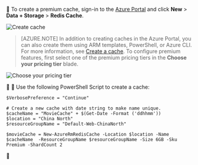 
To create a premium cache, sign-in to the [Azure Portal](https://portal.azure.com) and click **New** > **Data + Storage** > **Redis Cache**.

![Create cache](./media/redis-cache-premium-create/redis-cache-new-cache-menu.png)

>[AZURE.NOTE] In addition to creating caches in the Azure Portal, you can also create them using ARM templates, PowerShell, or Azure CLI. For more information, see [Create a cache](/documentation/articles/cache-dotnet-how-to-use-azure-redis-cache/#create-a-cache).
To configure premium features, first select one of the premium pricing tiers in the **Choose your pricing tier** blade.

![Choose your pricing tier](./media/redis-cache-premium-create/redis-cache-premium-pricing-tier.png)





Use the following PowerShell Script to create a cache:

	$VerbosePreference = "Continue"

	# Create a new cache with date string to make name unique. 
	$cacheName = "MovieCache" + $(Get-Date -Format ('ddhhmm')) 
	$location = "China North"
	$resourceGroupName = "Default-Web-ChinaNorth"
	
	$movieCache = New-AzureRmRedisCache -Location $location -Name $cacheName  -ResourceGroupName $resourceGroupName -Size 6GB -Sku Premium -ShardCount 2

